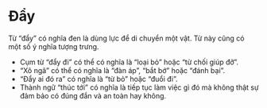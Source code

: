 # Đẩy

Từ “đẩy” có nghĩa đen là dùng lực để di chuyển một vật. Từ này cũng có một số ý nghĩa tượng trưng.  
- Cụm từ “đẩy đi” có thể có nghĩa là “loại bỏ” hoặc “từ chối giúp đỡ”. 
- “Xô ngã” có thể có nghĩa là “đàn áp”, “bắt bớ” hoặc “đánh bại”.  
- “Đẩy ai đó ra” có nghĩa là “từ bỏ” hoặc “đuổi đi”. 
- Thành ngữ “thúc tới” có nghĩa là tiếp tục làm việc gì đó mà không thật sự đảm bảo có đúng đắn và an toàn hay không.

